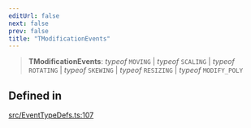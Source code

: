 ```yaml
---
editUrl: false
next: false
prev: false
title: "TModificationEvents"
---
```


> **TModificationEvents**: *typeof* `MOVING` \| *typeof* `SCALING` \| *typeof* `ROTATING` \| *typeof* `SKEWING` \| *typeof* `RESIZING` \| *typeof* `MODIFY_POLY`

## Defined in

[src/EventTypeDefs.ts:107](https://github.com/fabricjs/fabric.js/blob/v6.0.0-rc4/src/EventTypeDefs.ts#L107)
